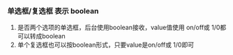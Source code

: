 ### 单选框/复选框 表示 boolean

1. 是否两个选项的单选框，后台使用boolean接收，value值使用 on/off或 1/0都可以转成boolean
2. 单个复选框也可以按boolean形式，只要value是on/off或 1/0即可